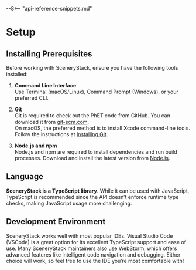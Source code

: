 --8<-- "api-reference-snippets.md"

# Setup

## Installing Prerequisites

Before working with SceneryStack, ensure you have the following tools installed:

1. **Command Line Interface**  
   Use Terminal (macOS/Linux), Command Prompt (Windows), or your preferred CLI.

2. **Git**  
   Git is required to check out the PhET code from GitHub. You can download it from [git-scm.com](https://git-scm.com/downloads).  
   On macOS, the preferred method is to install Xcode command-line tools. Follow the instructions at [Installing Git](https://git-scm.com/book/en/v2/Getting-Started-Installing-Git).

3. **Node.js and npm**  
   Node.js and npm are required to install dependencies and run build processes. Download and install the latest version from [Node.js](https://nodejs.org/).

## Language

**SceneryStack is a TypeScript library**. While it can be used with JavaScript, TypeScript is recommended since the API
doesn’t enforce runtime type checks, making JavaScript usage more challenging.

## Development Environment

SceneryStack works well with most popular IDEs. Visual Studio Code (VSCode) is a great option for its excellent
TypeScript support and ease of use. Many SceneryStack maintainers also use WebStorm, which offers advanced features like
intelligent code navigation and debugging. Either choice will work, so feel free to use the IDE you’re most comfortable
with!
